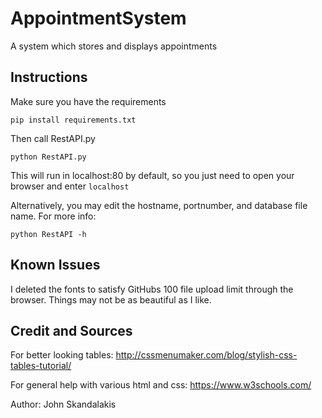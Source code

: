 # AppointmentSystem
A system which stores and displays appointments

## Instructions
Make sure you have the requirements

    pip install requirements.txt

Then call RestAPI.py

    python RestAPI.py

This will run in localhost:80 by default, so you just need to open your browser and enter `localhost`

Alternatively, you may edit the hostname, portnumber, and database file name. For more info:

    python RestAPI -h

## Known Issues
I deleted the fonts to satisfy GitHubs 100 file upload limit through the browser. Things may not be as beautiful as I like.

## Credit and Sources
For better looking tables:
http://cssmenumaker.com/blog/stylish-css-tables-tutorial/

For general help with various html and css:
https://www.w3schools.com/

Author: John Skandalakis
